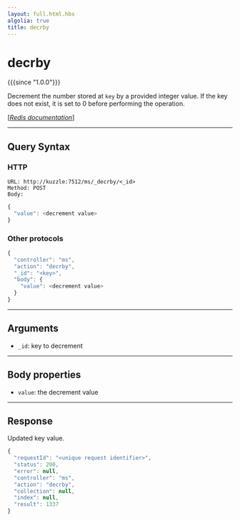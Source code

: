 ```yaml
---
layout: full.html.hbs
algolia: true
title: decrby
---
```


# decrby

{{{since "1.0.0"}}}

Decrement the number stored at `key` by a provided integer value. If the key does not exist, it is set to 0 before performing the operation.

[[_Redis documentation_]](https://redis.io/commands/decrby)

---

## Query Syntax

### HTTP

```http
URL: http://kuzzle:7512/ms/_decrby/<_id>
Method: POST  
Body:  
```

```js
{
  "value": <decrement value>
}
```

### Other protocols

```js
{
  "controller": "ms",
  "action": "decrby",
  "_id": "<key>",
  "body": {
    "value": <decrement value>
  }
}
```

---

## Arguments

* `_id`: key to decrement

---

## Body properties

* `value`: the decrement value

---

## Response

Updated key value.

```javascript
{
  "requestId": "<unique request identifier>",
  "status": 200,
  "error": null,
  "controller": "ms",
  "action": "decrby",
  "collection": null,
  "index": null,
  "result": 1337
}
```

